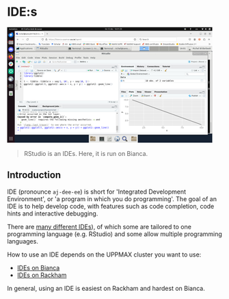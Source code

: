 # IDE:s

![](./img/rstudio_in_action_480_x_270.png)

> RStudio is an IDEs. Here, it is run on Bianca.

## Introduction

IDE (pronounce `aj-dee-ee`) is short for 'Integrated Development Environment',
or 'a program in which you do programming'.
The goal of an IDE is to help develop code, with features
such as code completion, code hints and interactive debugging.

There are [many different IDEs](https://en.wikipedia.org/wiki/Comparison_of_integrated_development_environments)), 
of which some are tailored to one programming
language (e.g. RStudio) and some allow multiple programming languages.

How to use an IDE depends on the UPPMAX cluster you want to use:

 * [IDEs on Bianca](ides_on_bianca.md)
 * [IDEs on Rackham](ides_on_rackham.md)

In general, using an IDE is easiest on Rackham and hardest on Bianca.
